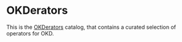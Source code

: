 # OKDerators

This is the [OKDerators](https://github.com/okd-project/okderators-catalog-index) catalog, that contains a curated selection of operators for OKD.
